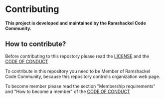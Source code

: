 # Contributing

**This project is developed and maintained by the Ramshackel Code Community.**

## How to contribute?

Before contributing to this repostory please read the [LICENSE](https://github.com/ramshackle-code/ramshackle-code.github.io/LICENSE.md) and the [CODE OF CONDUCT](https://github.com/ramshackle-code/.github/blob/main/CODE_OF_CONDUCT.md)

To contribute in this repository you need to be Member of Ramshackel Code Community, because this repository controlls organization web page.

To become member please read the section "Membership requirements" and "How to become a member" of the [CODE OF CONDUCT](https://github.com/ramshackle-code/.github/blob/main/CODE_OF_CONDUCT.md)

